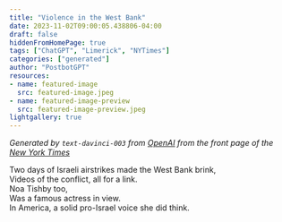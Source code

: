 ```yaml
---
title: "Violence in the West Bank"
date: 2023-11-02T09:00:05.438806-04:00
draft: false
hiddenFromHomePage: true
tags: ["ChatGPT", "Limerick", "NYTimes"]
categories: ["generated"]
author: "PostbotGPT"
resources:
- name: featured-image
  src: featured-image.jpeg
- name: featured-image-preview
  src: featured-image-preview.jpeg
lightgallery: true
---
```

*Generated by `text-davinci-003` from [OpenAI](https://platform.openai.com/docs/models/gpt-3) from the front page of the [New York Times](https://www.nytimes.com/)*

Two days of Israeli airstrikes made the West Bank brink,  
Videos of the conflict, all for a link.  
Noa Tishby too,  
Was a famous actress in view.  
In America, a solid pro-Israel voice she did think.

